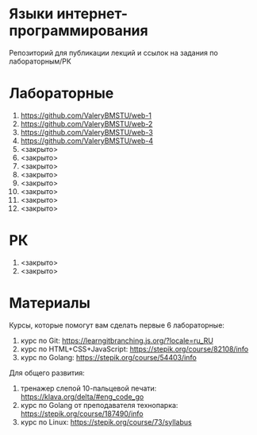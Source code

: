 # Языки интернет-программирования
Репозиторий для публикации лекций и ссылок на задания по лабораторным/РК
# Лабораторные
1. https://github.com/ValeryBMSTU/web-1
2. https://github.com/ValeryBMSTU/web-2
3. https://github.com/ValeryBMSTU/web-3
4. https://github.com/ValeryBMSTU/web-4
5. <закрыто>
6. <закрыто>
7. <закрыто>
8. <закрыто>
9. <закрыто>
10. <закрыто>
11. <закрыто>
12. <закрыто>
# РК
1. <закрыто>
2. <закрыто>
# Материалы
Курсы, которые помогут вам сделать первые 6 лабораторные:
1. курс по Git: https://learngitbranching.js.org/?locale=ru_RU
2. курс по HTML+CSS+JavaScript: https://stepik.org/course/82108/info
3. курс по Golang: https://stepik.org/course/54403/info

Для общего развития:
1. тренажер слепой 10-пальцевой печати: https://klava.org/delta/#eng_code_go
2. курс по Golang от преподавателя технопарка: https://stepik.org/course/187490/info
3. курс по Linux: https://stepik.org/course/73/syllabus

